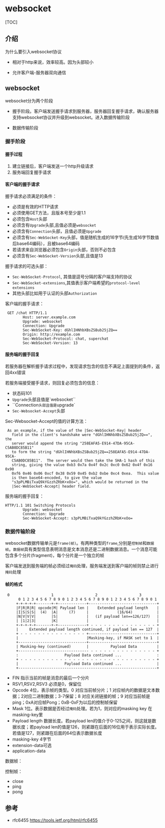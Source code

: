 # websocket

[TOC]

## 介绍

为什么要引入websocket协议

* 相对于http来说，效率较高。因为头部较小

* 允许客户端-服务器双向通信


## websocket

websocket分为两个阶段

* 握手阶段。客户端发送握手请求到服务器，服务器回复握手请求，确认服务器支持websocket协议并升级到websocket。进入数据传输阶段

* 数据传输阶段


### 握手阶段

#### 握手过程

1. 建立链接后，客户端发送一个http升级请求
2. 服务端回复握手请求

#### 客户端的握手请求

握手请求必须满足的条件：

* 必须是有效的HTTP请求
* 必须使用GET方法，且版本号至少是1.1
* 必须包含`Host`头部
* 必须含有`Upgrade`头部,且值必须是`websocket`
* 必须含有`Connection`头部，且值必须是`Upgrade`
* 必须含有`Sec-WebSocket-Key`头部，值是随机生成的16字节(先生成16字节数值后base64编码），且被base64编码
* 若请求来自浏览器必须包含`Origin`头部，否则不必包含
* 必须含有`Sec-WebSocket-Version`头部,且值是13



握手请求的可选头部：

* `Sec-WebSocket-Protocol`, 其值是逗号分隔的客户端支持的协议
* `Sec-WebSocket-extensions`,其值表示客户端希望的`protocol-level extensions`
* 其他头部比如用于认证的头部`Authorization`



客户端的握手请求：

~~~
 GET /chat HTTP/1.1
        Host: server.example.com
        Upgrade: websocket
        Connection: Upgrade
        Sec-WebSocket-Key: dGhlIHNhbXBsZSBub25jZQ==
        Origin: http://example.com
        Sec-WebSocket-Protocol: chat, superchat
        Sec-WebSocket-Version: 13
~~~



#### 服务端的握手回复

若服务器在解析握手请求过程中，发现请求包含的信息不满足上面提到的条件，返回4xx错误

若服务端接受握手请求，则回复必须包含的信息：

* 状态码101
* `Upgrade`头部且值是`websocket``
* ``Connection`头部且值是`upgrade`
* `Sec-Websocket-Accept`头部



Sec-Websocket-Accept的值的计算方法：

```
 As an example, if the value of the |Sec-WebSocket-Key| header
   field in the client's handshake were "dGhlIHNhbXBsZSBub25jZQ==", the
   server would append the string "258EAFA5-E914-47DA-95CA-C5AB0DC85B11"
   to form the string "dGhlIHNhbXBsZSBub25jZQ==258EAFA5-E914-47DA-95CA-
   C5AB0DC85B11".  The server would then take the SHA-1 hash of this
   string, giving the value 0xb3 0x7a 0x4f 0x2c 0xc0 0x62 0x4f 0x16 0x90
   0xf6 0x46 0x06 0xcf 0x38 0x59 0x45 0xb2 0xbe 0xc4 0xea.  This value
   is then base64-encoded, to give the value
   "s3pPLMBiTxaQ9kYGzzhZRbK+xOo=", which would be returned in the
   |Sec-WebSocket-Accept| header field.
```

服务端的握手回复：

~~~
HTTP/1.1 101 Switching Protocols
        Upgrade: websocket
        Connection: Upgrade
        Sec-WebSocket-Accept: s3pPLMBiTxaQ9kYGzzhZRbK+xOo=
~~~



### 数据传输阶段

websocket数据传输单元是`frame(帧)`。有两种类型的`frame`,分别是`控制帧`和`数据帧`。`数据帧`具有类型信息表明消息是文本消息还是二进制数据消息。一个消息可能包含多个分片(fragment)，每个分片是一个独立的帧

客户端发送到服务端的帧必须经过`掩码`处理，服务端发送到客户端的帧则禁止进行`掩码`处理

#### 帧的格式

```
 0                   1                   2                   3
      0 1 2 3 4 5 6 7 8 9 0 1 2 3 4 5 6 7 8 9 0 1 2 3 4 5 6 7 8 9 0 1
     +-+-+-+-+-------+-+-------------+-------------------------------+
     |F|R|R|R| opcode|M| Payload len |    Extended payload length    |
     |I|S|S|S|  (4)  |A|     (7)     |             (16/64)           |
     |N|V|V|V|       |S|             |   (if payload len==126/127)   |
     | |1|2|3|       |K|             |                               |
     +-+-+-+-+-------+-+-------------+ - - - - - - - - - - - - - - - +
     |     Extended payload length continued, if payload len == 127  |
     + - - - - - - - - - - - - - - - +-------------------------------+
     |                               |Masking-key, if MASK set to 1  |
     +-------------------------------+-------------------------------+
     | Masking-key (continued)       |          Payload Data         |
     +-------------------------------- - - - - - - - - - - - - - - - +
     :                     Payload Data continued ...                :
     + - - - - - - - - - - - - - - - - - - - - - - - - - - - - - - - +
     |                     Payload Data continued ...                |
     +---------------------------------------------------------------+
```



* FIN 指示当前的帧是消息的最后一个分片
* RSV1,RSV2,RSV3 必须是0，保留位
* Opcode 4位，表示帧的类型。0 对应当前帧分片；1 对应帧内的数据是文本数据；2对应二进制数据；3-7保留；8 对应关闭链接的帧；9 对应当前帧是ping；0xA对应帧Pong；0xB-0xF为以后的控制帧保留
* Mask 1位。表示数据是否经过`掩码`处理。若为1，则对应的masking key 在masking-key里
* Payload length 数据长度。若payload len的值介于0-125之间，则这就是数据长度；若payload len的值是126，则紧跟在后面的16位用于表示实际长度。若值是127，则紧跟在后面的64位表示数据长度
* masking-key 4字节
* extension-data可选
* application-data

数据帧：

控制帧：

* close
* ping
* pong

## 参考

* rfc6455 <https://tools.ietf.org/html/rfc6455>